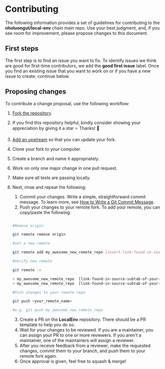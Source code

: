 # Contributing

The following information provides a set of guidelines for contributing to the **nholuongut/local-env** chain main repo. Use your best judgment, and, if you see room for improvement, please propose changes to this document.

## First steps

The first step is to find an issue you want to fix. To identify issues we think are good for first-time contributors, we add the **good first issue** label.
Once you find an existing issue that you want to work on or if you have a new issue to create, continue below.

## Proposing changes

To contribute a change proposal, use the following workflow:

1. [Fork the repository](https://github.com/nholuongut/local-env).
2. If you find this repository helpful, kindly consider showing your appreciation by giving it a star ⭐ Thanks! 💖
3. [Add an upstream](https://docs.github.com/en/github/collaborating-with-pull-requests/working-with-forks/syncing-a-fork) so that you can update your fork.
4. Clone your fork to your computer.
5. Create a branch and name it appropriately.
6. Work on only one major change in one pull request.
7. Make sure all tests are passing locally.
8. Next, rinse and repeat the following:

    1. Commit your changes. Write a simple, straightforward commit message. To learn more, see [How to Write a Git Commit Message](https://chris.beams.io/posts/git-commit/).
    2. Push your changes to your remote fork. To add your remote, you can copy/paste the following:

    ```sh

    #Remove origin

    git remote remove origin

    #set a new remote

    git remote add my_awesome_new_remote_repo [insert-link-found-in-source-subtab-of-your-repo]

    #Verify new remote

    git remote -v

    > my_awesome_new_remote_repo  [link-found-in-source-subtab-of-your-repo] (fetch)
    > my_awesome_new_remote_repo  [link-found-in-source-subtab-of-your-repo] (push)

    #Push changes to your remote repo

    git push <your_remote_name>

    #e.g. git push my_awesome_new_remote_repo
    ```

    3. Create a PR on the **LocalEnv** repository. There should be a PR template to help you do so.
    4. Wait for your changes to be reviewed. If you are a maintainer, you can assign your PR to one or more reviewers. If you aren't a maintainer, one of the maintainers will assign a reviewer.
    5. After you receive feedback from a reviewer, make the requested changes, commit them to your branch, and push them to your remote fork again.
    6. Once approval is given, feel free to squash & merge!
